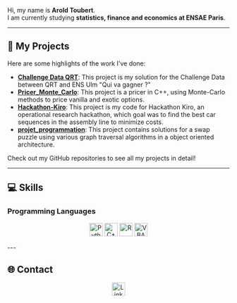 Hi, my name is **Arold Toubert**.  
I am currently studying **statistics, finance and economics at ENSAE Paris**.  

---

## 🚀 My Projects

Here are some highlights of the work I've done:

- [**Challenge Data QRT**](https://github.com/atbrt/Challenge-Data-QRT): This project is my solution for the Challenge Data between QRT and ENS Ulm "Qui va gagner ?"
- [**Pricer_Monte_Carlo**](https://github.com/atbrt/Pricer_Monte_Carlo): This project is a pricer in C++, using Monte-Carlo methods to price vanilla and exotic options.
- [**Hackathon-Kiro**](https://github.com/atbrt/Hackathon-Kiro): This project is my code for Hackathon Kiro, an operational research hackathon, which goal was to find the best car sequences in the assembly line to minimize costs.
- [**projet_programmation**](https://github.com/atbrt/projet_programmation): This project contains solutions for a swap puzzle using various graph traversal algorithms in a object oriented architecture.

Check out my GitHub repositories to see all my projects in detail!

---

## 💻 Skills

### Programming Languages
<p align="center">
  <img src="https://img.shields.io/badge/Python-blue?logo=python&logoColor=white" alt="Python" height="30">
  <img src="https://img.shields.io/badge/C%2B%2B-blue?logo=cplusplus&logoColor=white" alt="C++" height="30">
  <img src="https://img.shields.io/badge/R-blue?logo=R&logoColor=white" alt="R" height="30">
  <img src="https://img.shields.io/badge/VBA-green?logo=microsoft&logoColor=white" alt="VBA" height="30">
</p>
---

## 🌐 Contact

<p align="center">
  <a href="https://www.linkedin.com/in/arold-toubert-658a71293/" target="_blank">
    <img src="https://img.shields.io/badge/LinkedIn-blue?logo=linkedin&logoColor=white" alt="LinkedIn" height="30">
  </a>
</p>
